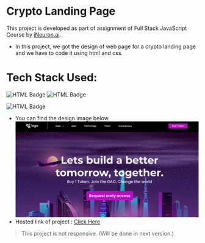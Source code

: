 
# Crypto Landing Page

This project is developed as part of assignment of Full Stack JavaScript Course by [iNeuron.ai](https://ineuron.ai/).

- In this project, we got the design of web page for a crypto landing page and we have to code it using html and css.

# Tech Stack Used:
![HTML Badge](https://img.shields.io/static/v1?label&message=HTML&color=red) ![HTML Badge](https://img.shields.io/static/v1?label&message=CSS&color=green)

![HTML Badge](https://img.shields.io/static/v1?label=version&message=1.0&color=blue)
- You can find the design image below.
![project snap](./thumbnail.png)
- Hosted link of project : [Click Here](https://diliprathodrd.github.io/crypto-landing-page/)
> This project is not responsive. (Will be done in next version.)